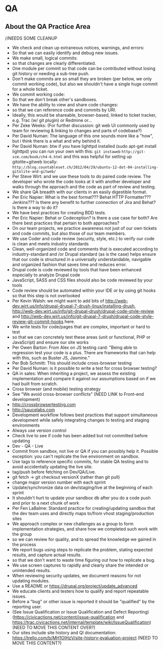 # QA

## About the QA Practice Area

//NEEDS SOME CLEANUP

* We check and clean up extraneous notices, warnings, and errors:
* So that we can easily identify and debug new issues.
* We make small, logical commits:
* so that changes are clearly differentiated.
* One module per commit so that code can be contributed without losing git history or needing a sub-tree push.
* Don't make commits are so small they are broken (per below, we only commit working code), but also we shouldn't have a single huge commit for a whole ticket.
* We commit working code:
* So that we don't break other's sandboxes.
* We have the ability to view and share code changes:
* so that we can reference code and commits by URI.
* Ideally, this would be shareable, browser-based, linked to ticket tracker, e.g. Trac (w/ git plugin) or Redmine or...
* Per Zeke Weeks: (For further discussion: git web UI commonly used by team for reviewing & linking to changes and parts of codebase?)
* Per David Numan: The language of this one sounds more like a "how", but i think there is a what and why behind it.
* Per David Numan: btw if you have lighttpd installed (sudo apt-get install lighttpd) you can run your own with this:
  `git instaweb`
  `http://git-scm.com/book/ch4-6.html` and this was helpful for setting up gitolite+gitweb locally: `http://blog.countableset.ch/2012/04/29/ubuntu-12-dot-04-installing-gitolite-and-gitweb/`
* Per Steve Wirt: and we use these tools to do paired code review. The developer who wrote the code looks at it with another developer and walks through the approach and the code as part of review and testing.
* We share QA breadth with our clients in an easily digestible format.
* Per Eric Napier: What is the best format??? Behat HTTP Formatter??? Jenkins??? Is there any benefit to further connection of Jira and Behat? Is there a way to do it?
* We have best practices for creating BDD tests.
* Per Eric Napier: Behat or Codeception? Is there a use case for both? Are there best practices that pertain to both approaches?
* On our team projects, we practice awareness not just of our own tickets and code commits, but also those of our team members.
* We use Coder and code review (security, style, etc.) to verify our code is clean and meets industry standards
* Clean, well-organized code and comments that is executed according to industry-standard and /or Drupal standard (as is the case) helps ensure that our code is structured in a universally understandable, navigable and organized fashion that saves time and reduces error.
* Drupal code is code reviewed by tools that have been enhanced especially to analyze Drupal code
* JavaScript, SASS and CSS files should also be code reviewed by your tools
* Code review should be automated within your IDE or by using git hooks so that this step is not overlooked
* Per Kevin Walsh: we might want to add bits of <http://web-dev.wirt.us/info/drupal-drupal-7-drush-linux/installing-drush>, <http://web-dev.wirt.us/info/git-drupal-drush/drupal-code-style-review> and <http://web-dev.wirt.us/info/git-drupal-7-drush/drupal-code-style-review-git-commit-hooks> here.
* We write tests for code/pages that are complex, important or hard to test
* so that we can concretely test these areas (unit or functional, PHP or JavaScript) and ensure our site works
* Per Owen Barton: From Alex on JS testing card: "Being able to regression test your code is a plus. There are frameworks that can help with this, such as Buster JS, Jasmine."
* Per Bob Schmitt: This should include cross-browser testing
* Per David Numan: is it possible to write a test for cross browser testing?
* QA in sales: When inheriting a project, we assess the existing implementation and compare it against our assumptions based on if we had built from scratch.
* Cross browser (and mobile) testing strategy
* See "We avoid cross-browser conflicts" (NEED LINK to Front-end development)
* <http://crossbrowsertesting.com>
* <http://saucelabs.com>
* Development workflow follows best practices that support simultaneous development while safely integrating changes to testing and staging environments
* Always use version control
* Check live to see if code has been added but not committed before updating
* Dev - QA - Live
* Commit from sandbox, not live or QA if you can possibly help it. Possible exception: you can't replicate the live environment on sandbox.
* Use tags to reference specific commits, for stable QA testing and to avoid accidentally updating the live site.
* tag/push before fetching on Dev/QA/Live.
* git fetch -> git checkout versionX (rather than git pull)
* change major version number with each sprint
* Update/synchronize data on dev/staging/live at the beginning of each sprint
* It shouldn't hurt to update your sandbox db after you do a code push and prior to a next chunk of work
* Per Fen LaBalme: Standard practice for creating/updating sandbox that the dev team uses and directly maps to/from vhost staging/production sites
* We approach complex or new challenges as a group to form implementation strategies, and share how we completed such work with the group
* so we can review for quality, and to spread the knowledge we gained in the process
* We report bugs using steps to replicate the problem, stating expected results, and capture actual results.
* so that we don't want to waste time figuring out how to replicate a bug.
* We use screen captures to rapidly and clearly share the intended or unintended results.
* When reviewing security updates, we document reasons for not updating modules.
* Use a README or <https://drupal.org/project/update_advanced>
* We educate clients and testers how to qualify and report repeatable issues.
* Before a "bug" or other issue is reported it should be "qualified" by the reporting user.
* (See Issue Qualification or Issue Qualification and Defect Reporting) (<https://civicactions.net/content/issue-qualification> and <https://trac.civicactions.net/internal/template/wiki/IssueQualification>) (NEED TO MOVE THIS CONTENT OVER?)
* Our sites include site history and QI documentation: <https://trello.com/b/MH1OIHzV/site-history-evaluation-project> (NEED TO MOVE THIS CONTENT?)
